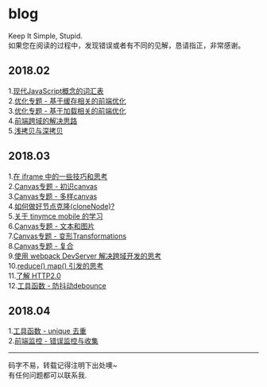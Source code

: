 # blog
Keep It Simple, Stupid.  
如果您在阅读的过程中，发现错误或者有不同的见解，恳请指正，非常感谢。

## 2018.02
1.[现代JavaScript概念的词汇表](https://github.com/kangschampagne/blog/issues/2)  
2.[优化专题 - 基于缓存相关的前端优化](https://github.com/kangschampagne/blog/issues/3)  
3.[优化专题 - 基于加载相关的前端优化](https://github.com/kangschampagne/blog/issues/4)  
4.[前端跨域的解决思路](https://github.com/kangschampagne/blog/issues/5)  
5.[浅拷贝与深拷贝](https://github.com/kangschampagne/blog/issues/6)   

## 2018.03
1.[在 iframe 中的一些技巧和思考](https://github.com/kangschampagne/blog/issues/7)  
2.[Canvas专题 - 初识canvas](https://github.com/kangschampagne/blog/issues/9)  
3.[Canvas专题 - 多样canvas](https://github.com/kangschampagne/blog/issues/10)  
4.[如何做好节点克隆(cloneNode)?](https://github.com/kangschampagne/blog/issues/11)  
5.[关于 tinymce mobile 的学习](https://github.com/kangschampagne/blog/issues/12)  
6.[Canvas专题 - 文本和图片](https://github.com/kangschampagne/blog/issues/13)  
7.[Canvas专题 - 变形Transformations](https://github.com/kangschampagne/blog/issues/15)  
8.[Canvas专题 - 复合](https://github.com/kangschampagne/blog/issues/16)  
9.[使用 webpack DevServer 解决跨域开发的思考](https://github.com/kangschampagne/blog/issues/18)  
10.[reduce() map() 引发的思考](https://github.com/kangschampagne/blog/issues)  
11.[了解 HTTP2.0](https://github.com/kangschampagne/blog/issues/20)  
12.[工具函数 - 防抖动debounce](https://github.com/kangschampagne/blog/issues/22)

## 2018.04
1.[工具函数 - unique 去重](https://github.com/kangschampagne/blog/issues/23)  
2.[前端监控 - 错误监控与收集](https://github.com/kangschampagne/blog/issues/24)  
  
  
  
  
  
---
码字不易，转载记得注明下出处噢~  
有任何问题都可以联系我.  
